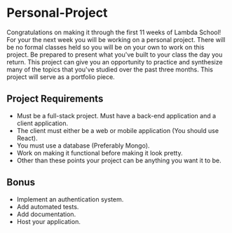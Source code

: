 # Personal-Project

Congratulations on making it through the first 11 weeks of Lambda School!  For your the next week you will be working on a personal project.  There will be no formal classes held so you will be on your own to work on this project.  Be prepared to present what you've built to your class the day you return.  This project can give you an opportunity to practice and synthesize many of the topics that you've studied over the past three months.  This project will serve as a portfolio piece.

## Project Requirements

* Must be a full-stack project.  Must have a back-end application and a client application.
* The client must either be a web or mobile application (You should use React).
* You must use a database (Preferably Mongo).
* Work on making it functional before making it look pretty.
* Other than these points your project can be anything you want it to be.

## Bonus

* Implement an authentication system.
* Add automated tests.
* Add documentation.
* Host your application.
